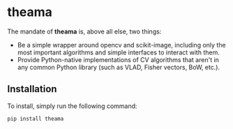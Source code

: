 # theama

The mandate of **theama** is, above all else, two things:

- Be a simple wrapper around opencv and scikit-image, including only the most
important algorithms and simple interfaces to interact with them.
- Provide Python-native implementations of CV algorithms that aren't in any
common Python library (such as VLAD, Fisher vectors, BoW, etc.).

## Installation

To install, simply run the following command:
```bash
pip install theama
```